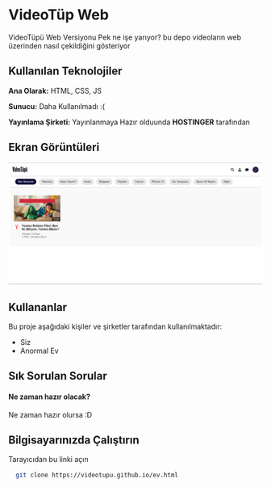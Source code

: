 # VideoTüp Web
VideoTüpü Web Versiyonu
Pek ne işe yarıyor?
bu depo videoların web üzerinden nasıl çekildiğini gösteriyor

## Kullanılan Teknolojiler

**Ana Olarak:** HTML, CSS, JS

**Sunucu:** Daha Kullanılmadı :(

**Yayınlama Şirketi:** Yayınlanmaya Hazır olduunda **HOSTINGER** tarafından

## Ekran Görüntüleri

![Uygulama Ekran Görüntüsü](https://github.com/VideoTupu/VideoTupu-Web/blob/main/Github%20Dosyalar%C4%B1/Ekran%20G%C3%B6r%C3%BCnt%C3%BCs%C3%BC-1.png)


## Kullananlar

Bu proje aşağıdaki kişiler ve şirketler tarafından kullanılmaktadır:

- Siz
- Anormal Ev

## Sık Sorulan Sorular

#### Ne zaman hazır olacak?

Ne zaman hazır olursa :D


## Bilgisayarınızda Çalıştırın

Tarayıcıdan bu  linki açın 

```bash
  git clone https://videotupu.github.io/ev.html
```

